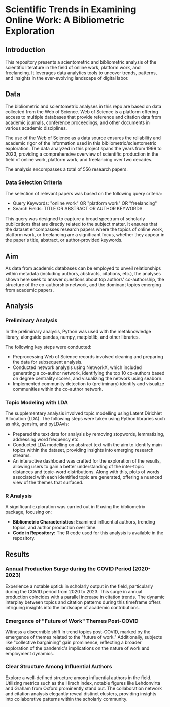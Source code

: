 # Scientific Trends in Examining Online Work: A Bibliometric Exploration



## Introduction

This repository presents a scientometric and bibliometric analysis of the scientific literature in the field of online work, platform work, and freelancing. It leverages data analytics tools to uncover trends, patterns, and insights in the ever-evolving landscape of digital labor.


## Data 

The bibliometric and scientometric analyses in this repo are based on data collected from the Web of Science. Web of Science is a platform offering access to multiple databases that provide reference and citation data from academic journals, conference proceedings, and other documents in various academic disciplines. 

The use of the Web of Science as a data source ensures the reliability and academic rigor of the information used in this bibliometric/scientometric exploration. The data analyzed in this project spans the years from 1999 to 2023, providing a comprehensive overview of scientific production in the field of online work, platform work, and freelancing over two decades. 

The analysis encompasses a total of 556 research papers.

### Data Selection Criteria

The selection of relevant papers was based on the following query criteria:
- Query Keywords: "online work" OR "platform work" OR "freelancing"
- Search Fields: TITLE OR ABSTRACT OR AUTHOR KEYWORDS

This query was designed to capture a broad spectrum of scholarly publications that are directly related to the subject matter. It ensures that the dataset encompasses research papers where the topics of online work, platform work, or freelancing are a significant focus, whether they appear in the paper's title, abstract, or author-provided keywords.

## Aim

As data from academic databases can be employed to unveil relationships within metadata (including authors, abstracts, citations, etc.), the analyses shown here seek to answer questions about top authors' co-authorship, the structure of the co-authorship network, and the dominant topics emerging from academic papers.

## Analysis 

### Preliminary Analysis

In the preliminary analysis, Python was used with the metaknowledge library, alongside pandas, numpy, matplotlib, and other libraries. 

The following key steps were conducted:

- Preprocessing Web of Science records involved cleaning and preparing the data for subsequent analysis.
- Conducted network analysis using NetworkX, which included generating a co-author network, identifying the top 10 co-authors based on degree centrality scores, and visualizing the network using seaborn.
- Implemented community detection to (preliminary) identify and visualize communities within the co-author network.

### Topic Modeling with LDA

The supplementary analysis involved topic modelling using Latent Dirichlet Allocation (LDA). The following steps were taken using Python libraries such as nltk, gensim, and pyLDAvis:

- Prepared the text data for analysis by removing stopwords, lemmatizing, addressing word frequency etc.
- Conducted LDA modelling on abstract text with the aim to identify main topics within the dataset, providing insights into emerging research streams.
- An interactive dashboard was crafted for  the exploration of the results, allowing users to gain a better understanding of the  inter-topic distances and topic-word distributions. Along with this, 
plots of words associated with each identified topic are generated, offering a nuanced view of the themes that surfaced.

### R Analysis

A significant exploration was carried out in R using the bibliometrix package, focusing on:

- **Bibliometric Characteristics:** Examined influential authors, trending topics, and author production over time.
- **Code in Repository:** The R code used for this analysis is available in the repository.

## Results

### Annual Production Surge during the COVID Period (2020-2023)

Experience a notable uptick in scholarly output in the field, particularly during the COVID period from 2020 to 2023. This surge in annual production coincides with a parallel increase in citation trends. The dynamic interplay between topics and citation patterns during this timeframe offers intriguing insights into the landscape of academic contributions.

### Emergence of "Future of Work" Themes Post-COVID

Witness a discernible shift in trend topics post-COVID, marked by the emergence of themes related to the "future of work." Additionally, subjects like "collective bargaining" gain prominence, reflecting a broader exploration of the pandemic's implications on the nature of work and employment dynamics.

### Clear Structure Among Influential Authors

Explore a well-defined structure among influential authors in the field. Utilizing metrics such as the Hirsch index, notable figures like Lehdonvirta and Graham from Oxford prominently stand out. The collaboration network and citation analysis elegantly reveal distinct clusters, providing insights into collaborative patterns within the scholarly community.






